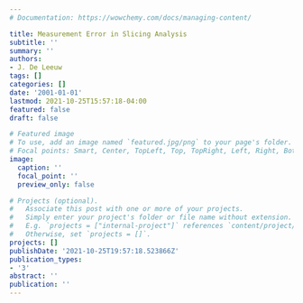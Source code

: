 ```yaml
---
# Documentation: https://wowchemy.com/docs/managing-content/

title: Measurement Error in Slicing Analysis
subtitle: ''
summary: ''
authors:
- J. De Leeuw
tags: []
categories: []
date: '2001-01-01'
lastmod: 2021-10-25T15:57:18-04:00
featured: false
draft: false

# Featured image
# To use, add an image named `featured.jpg/png` to your page's folder.
# Focal points: Smart, Center, TopLeft, Top, TopRight, Left, Right, BottomLeft, Bottom, BottomRight.
image:
  caption: ''
  focal_point: ''
  preview_only: false

# Projects (optional).
#   Associate this post with one or more of your projects.
#   Simply enter your project's folder or file name without extension.
#   E.g. `projects = ["internal-project"]` references `content/project/deep-learning/index.md`.
#   Otherwise, set `projects = []`.
projects: []
publishDate: '2021-10-25T19:57:18.523866Z'
publication_types:
- '3'
abstract: ''
publication: ''
---
```

